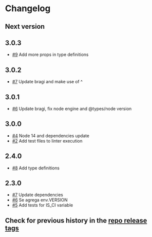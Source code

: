 # Changelog

## Next version

## 3.0.3

- [#9](https://github.com/mercadolibre/fury_frontend-env/pull/9) Add more props in type definitions

## 3.0.2

- [#7](https://github.com/mercadolibre/fury_frontend-env/pull/7) Update bragi and make use of ^

## 3.0.1

- [#6](https://github.com/mercadolibre/fury_frontend-env/pull/6) Update bragi, fix node engine and @types/node version

## 3.0.0

- [#4](https://github.com/mercadolibre/fury_frontend-env/pull/4) Node 14 and dependencies update
- [#2](https://github.com/mercadolibre/fury_frontend-env/pull/2) Add test files to linter execution

## 2.4.0

- [#8](https://github.com/mercadolibre/frontend-env/pull/8) Add type definitions

## 2.3.0

- [#7](https://github.com/mercadolibre/frontend-env/pull/7) Update dependencies
- [#6](https://github.com/mercadolibre/frontend-env/pull/6) Se agrega env.VERSION
- [#5](https://github.com/mercadolibre/frontend-env/pull/5) Add tests for IS_CI variable

## Check for previous history in the [repo release tags](https://github.com/mercadolibre/frontend-env/releases)
